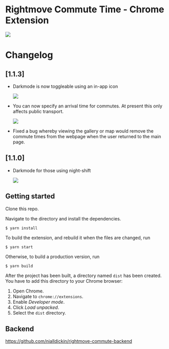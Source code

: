 # Rightmove Commute Time - Chrome Extension

![](https://j.gifs.com/XLmZ5g.gif)

# Changelog

## [1.1.3]

- Darkmode is now toggleable using an in-app icon

  ![](https://j.gifs.com/YWo4Yp.gif)

- You can now specify an arrival time for commutes. At present this only affects public transport.

  ![](https://j.gifs.com/k89zjx.gif)

- Fixed a bug whereby viewing the gallery or map would remove the commute times from the webpage when the user returned to the main page.

## [1.1.0]

- Darkmode for those using night-shift

  ![](https://user-images.githubusercontent.com/36296712/115534767-05217080-a290-11eb-9b48-91ce8da57b14.png)

## Getting started

Clone this repo.

Navigate to the directory and install the dependencies.

```
$ yarn install
```

To build the extension, and rebuild it when the files are changed, run

```
$ yarn start
```

Otherwise, to build a production version, run

```
$ yarn build
```

After the project has been built, a directory named `dist` has been created. You have to add this directory to your Chrome browser:

1. Open Chrome.
2. Navigate to `chrome://extensions`.
3. Enable _Developer mode_.
4. Click _Load unpacked_.
5. Select the `dist` directory.

## Backend

https://github.com/nialldickin/rightmove-commute-backend
